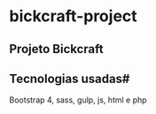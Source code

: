 # bickcraft-project
## Projeto Bickcraft ##
## Tecnologias usadas#
Bootstrap 4, sass, gulp, js, html e php
